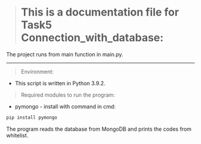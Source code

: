 > # This is a documentation file for Task5 Connection_with_database:

The project runs from main function in main.py.

---
> Environment:

* This script is written in Python 3.9.2.

> Required modules to run the program:

* pymongo - install with command in cmd:
```py
pip install pymongo
```

The program reads the database from MongoDB and prints the codes from whitelist.
